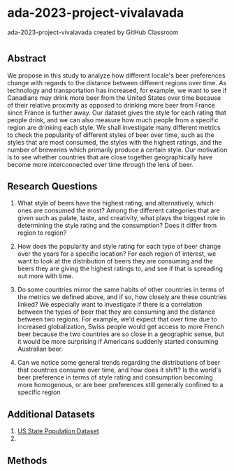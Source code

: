 # ada-2023-project-vivalavada
ada-2023-project-vivalavada created by GitHub Classroom

# 

## Abstract 

We propose in this study to analyze how different locale's beer preferences change with regards to the distance between different regions over time. As technology and transportation has increased, for example, we want to see if Canadians may drink more beer from the United States over time because of their relative proximity as opposed to drinking more beer from France since France is further away. Our dataset gives the style for each rating that people drink, and we can also measure how much people from a specific region are drinking each style. We shall investigate many different metrics to check the popularity of different styles of beer over time, such as the styles that are most consumed, the styles with the highest ratings, and the number of breweries which primarily produce a certain style. Our motivation is to see whether countries that are close together geographically have become more interconnected over time through the lens of beer. 

## Research Questions

1. What style of beers have the highest rating, and alternatively, which ones are consumed the most? Among the different categories that are given such as palate, taste, and creativity, what plays the biggest role in determining the style rating and the consumption? Does it differ from region to region? 

2. How does the popularity and style rating for each type of beer change over the years for a specific location? For each region of interest, we want to look at the distribution of beers they are consuming and the beers they are giving the highest ratings to, and see if that is spreading out more with time. 

3. Do some countries mirror the same habits of other countries in terms of the metrics we defined above, and if so, how closely are these countries linked? We especially want to investigate if there is a correlation between the types of beer that they are consuming and the distance between two regions. For example, we'd expect that over time due to increased globalization, Swiss people would get access to more French beer because the two countries are so close in a geographic sense, but it would be more surprising if Americans suddenly started consuming Australian beer. 

4. Can we notice some general trends regarding the distributions of beer that countries consume over time, and how does it shift? Is the world's beer preference in terms of style rating and consumption becoming more homogenous, or are beer preferences still generally confined to a specific region

## Additional Datasets 

1. [US State Population Dataset](:https://www.census.gov/data/tables/time-series/demo/popest/2020s-state-total.html)
2. 

## Methods 
